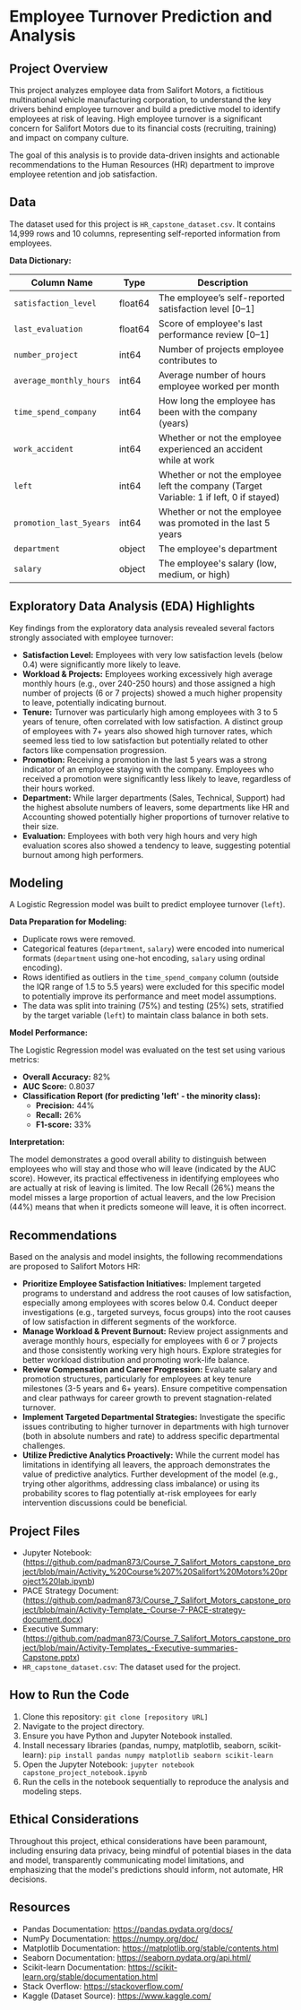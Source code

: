 # Employee Turnover Prediction and Analysis

## Project Overview

This project analyzes employee data from Salifort Motors, a fictitious multinational vehicle manufacturing corporation, to understand the key drivers behind employee turnover and build a predictive model to identify employees at risk of leaving. High employee turnover is a significant concern for Salifort Motors due to its financial costs (recruiting, training) and impact on company culture.

The goal of this analysis is to provide data-driven insights and actionable recommendations to the Human Resources (HR) department to improve employee retention and job satisfaction.

## Data

The dataset used for this project is `HR_capstone_dataset.csv`. It contains 14,999 rows and 10 columns, representing self-reported information from employees.

**Data Dictionary:**

| Column Name             | Type      | Description                                                      |
| ----------------------- | --------- | ---------------------------------------------------------------- |
| `satisfaction_level`    | float64   | The employee’s self-reported satisfaction level \[0–1]           |
| `last_evaluation`       | float64   | Score of employee's last performance review \[0–1]              |
| `number_project`        | int64     | Number of projects employee contributes to                       |
| `average_monthly_hours` | int64     | Average number of hours employee worked per month              |
| `time_spend_company`    | int64     | How long the employee has been with the company (years)          |
| `work_accident`         | int64     | Whether or not the employee experienced an accident while at work |
| `left`                  | int64     | Whether or not the employee left the company (Target Variable: 1 if left, 0 if stayed) |
| `promotion_last_5years` | int64     | Whether or not the employee was promoted in the last 5 years     |
| `department`            | object    | The employee's department                                        |
| `salary`                | object    | The employee's salary (low, medium, or high)                    |

## Exploratory Data Analysis (EDA) Highlights

Key findings from the exploratory data analysis revealed several factors strongly associated with employee turnover:

* **Satisfaction Level:** Employees with very low satisfaction levels (below 0.4) were significantly more likely to leave.
* **Workload & Projects:** Employees working excessively high average monthly hours (e.g., over 240-250 hours) and those assigned a high number of projects (6 or 7 projects) showed a much higher propensity to leave, potentially indicating burnout.
* **Tenure:** Turnover was particularly high among employees with 3 to 5 years of tenure, often correlated with low satisfaction. A distinct group of employees with 7+ years also showed high turnover rates, which seemed less tied to low satisfaction but potentially related to other factors like compensation progression.
* **Promotion:** Receiving a promotion in the last 5 years was a strong indicator of an employee staying with the company. Employees who received a promotion were significantly less likely to leave, regardless of their hours worked.
* **Department:** While larger departments (Sales, Technical, Support) had the highest absolute numbers of leavers, some departments like HR and Accounting showed potentially higher proportions of turnover relative to their size.
* **Evaluation:** Employees with both very high hours and very high evaluation scores also showed a tendency to leave, suggesting potential burnout among high performers.

## Modeling

A Logistic Regression model was built to predict employee turnover (`left`).

**Data Preparation for Modeling:**

* Duplicate rows were removed.
* Categorical features (`department`, `salary`) were encoded into numerical formats (`department` using one-hot encoding, `salary` using ordinal encoding).
* Rows identified as outliers in the `time_spend_company` column (outside the IQR range of 1.5 to 5.5 years) were excluded for this specific model to potentially improve its performance and meet model assumptions.
* The data was split into training (75%) and testing (25%) sets, stratified by the target variable (`left`) to maintain class balance in both sets.

**Model Performance:**

The Logistic Regression model was evaluated on the test set using various metrics:

* **Overall Accuracy:** 82%
* **AUC Score:** 0.8037
* **Classification Report (for predicting 'left' - the minority class):**
    * **Precision:** 44%
    * **Recall:** 26%
    * **F1-score:** 33%

**Interpretation:**

The model demonstrates a good overall ability to distinguish between employees who will stay and those who will leave (indicated by the AUC score). However, its practical effectiveness in identifying employees who are actually at risk of leaving is limited. The low Recall (26%) means the model misses a large proportion of actual leavers, and the low Precision (44%) means that when it predicts someone will leave, it is often incorrect.

## Recommendations

Based on the analysis and model insights, the following recommendations are proposed to Salifort Motors HR:

* **Prioritize Employee Satisfaction Initiatives:** Implement targeted programs to understand and address the root causes of low satisfaction, especially among employees with scores below 0.4. Conduct deeper investigations (e.g., targeted surveys, focus groups) into the root causes of low satisfaction in different segments of the workforce.
* **Manage Workload & Prevent Burnout:** Review project assignments and average monthly hours, especially for employees with 6 or 7 projects and those consistently working very high hours. Explore strategies for better workload distribution and promoting work-life balance.
* **Review Compensation and Career Progression:** Evaluate salary and promotion structures, particularly for employees at key tenure milestones (3-5 years and 6+ years). Ensure competitive compensation and clear pathways for career growth to prevent stagnation-related turnover.
* **Implement Targeted Departmental Strategies:** Investigate the specific issues contributing to higher turnover in departments with high turnover (both in absolute numbers and rate) to address specific departmental challenges.
* **Utilize Predictive Analytics Proactively:** While the current model has limitations in identifying all leavers, the approach demonstrates the value of predictive analytics. Further development of the model (e.g., trying other algorithms, addressing class imbalance) or using its probability scores to flag potentially at-risk employees for early intervention discussions could be beneficial.

## Project Files

* Jupyter Notebook: (https://github.com/padman873/Course_7_Salifort_Motors_capstone_project/blob/main/Activity_%20Course%207%20Salifort%20Motors%20project%20lab.ipynb)
* PACE Strategy Document: (https://github.com/padman873/Course_7_Salifort_Motors_capstone_project/blob/main/Activity-Template_-Course-7-PACE-strategy-document.docx)
* Executive Summary: (https://github.com/padman873/Course_7_Salifort_Motors_capstone_project/blob/main/Activity-Templates_-Executive-summaries-Capstone.pptx)
* `HR_capstone_dataset.csv`: The dataset used for the project.

## How to Run the Code

1.  Clone this repository: `git clone [repository URL]`
2.  Navigate to the project directory.
3.  Ensure you have Python and Jupyter Notebook installed.
4.  Install necessary libraries (pandas, numpy, matplotlib, seaborn, scikit-learn): `pip install pandas numpy matplotlib seaborn scikit-learn`
5.  Open the Jupyter Notebook: `jupyter notebook capstone_project_notebook.ipynb`
6.  Run the cells in the notebook sequentially to reproduce the analysis and modeling steps.

## Ethical Considerations

Throughout this project, ethical considerations have been paramount, including ensuring data privacy, being mindful of potential biases in the data and model, transparently communicating model limitations, and emphasizing that the model's predictions should inform, not automate, HR decisions.

## Resources

* Pandas Documentation: https://pandas.pydata.org/docs/
* NumPy Documentation: https://numpy.org/doc/
* Matplotlib Documentation: https://matplotlib.org/stable/contents.html
* Seaborn Documentation: https://seaborn.pydata.org/api.html/
* Scikit-learn Documentation: https://scikit-learn.org/stable/documentation.html
* Stack Overflow: https://stackoverflow.com/
* Kaggle (Dataset Source): https://www.kaggle.com/
